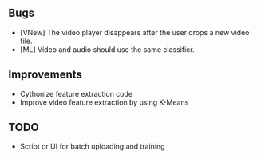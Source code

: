
Bugs
----

* [VNew] The video player disappears after the user drops a new video file.
* [ML] Video and audio should use the same classifier.


Improvements
----

* Cythonize feature extraction code
* Improve video feature extraction by using K-Means


TODO
----

* Script or UI for batch uploading and training
